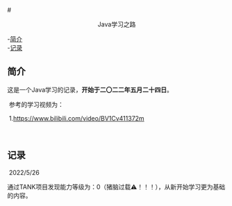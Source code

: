 #<p align="center">Java学习之路</p>

-[简介](#简介)  
-[记录](#记录)  

## 简介

​		这是一个Java学习的记录，**开始于二〇二二年五月二十四日**。

​		参考的学习视频为：

​			1.https://www.bilibili.com/video/BV1Cv411372m

​			

## 记录

​		2022/5/26

​			通过TANK项目发现能力等级为：0（猪脑过载⚠！！！），从新开始学习更为基础的内容。
